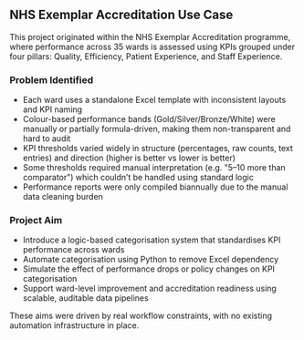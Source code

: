 ## NHS Exemplar Accreditation Use Case

This project originated within the NHS Exemplar Accreditation programme, where performance across 35 wards is assessed using KPIs grouped under four pillars: Quality, Efficiency, Patient Experience, and Staff Experience.

### Problem Identified

- Each ward uses a standalone Excel template with inconsistent layouts and KPI naming
- Colour-based performance bands (Gold/Silver/Bronze/White) were manually or partially formula-driven, making them non-transparent and hard to audit
- KPI thresholds varied widely in structure (percentages, raw counts, text entries) and direction (higher is better vs lower is better)
- Some thresholds required manual interpretation (e.g. \"5–10 more than comparator\") which couldn’t be handled using standard logic
- Performance reports were only compiled biannually due to the manual data cleaning burden

### Project Aim

- Introduce a logic-based categorisation system that standardises KPI performance across wards
- Automate categorisation using Python to remove Excel dependency
- Simulate the effect of performance drops or policy changes on KPI categorisation
- Support ward-level improvement and accreditation readiness using scalable, auditable data pipelines

These aims were driven by real workflow constraints, with no existing automation infrastructure in place.

